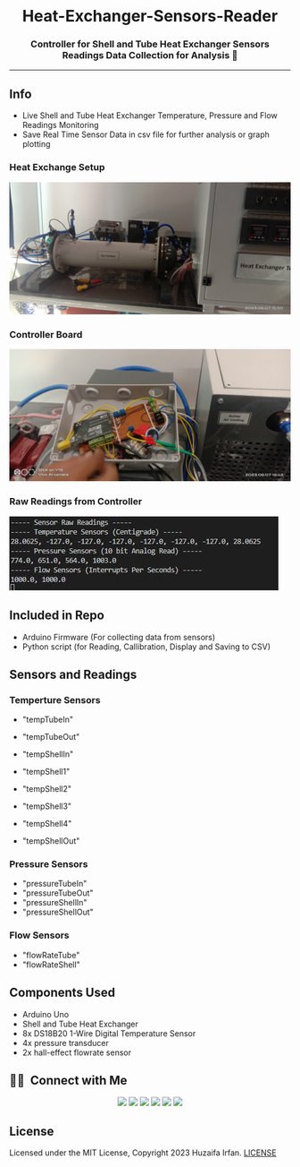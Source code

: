 <br />

<div align="center">
  <h1>Heat-Exchanger-Sensors-Reader</h1>
  <p><h3 align="center">Controller for Shell and Tube Heat Exchanger Sensors Readings Data Collection for Analysis 🚀</h3></p>
</div>

<hr>




## Info
- Live Shell and Tube Heat Exchanger Temperature, Pressure and Flow Readings Monitoring
- Save Real Time Sensor Data in csv file for further analysis or graph plotting


### Heat Exchange Setup
![heat exchange setup](cover.jpg)

### Controller Board
![controller](controller.jpg)

### Raw Readings from Controller
![raw_readings](raw_readings.jpg)


## Included in Repo
- Arduino Firmware (For collecting data from sensors)
- Python script (for Reading, Callibration, Display and Saving to CSV)

## Sensors and Readings

### Temperture Sensors
- "tempTubeIn"
- "tempTubeOut"

- "tempShellIn"
- "tempShell1"
- "tempShell2"
- "tempShell3"
- "tempShell4"
- "tempShellOut"

### Pressure Sensors
- "pressureTubeIn"
- "pressureTubeOut"
- "pressureShellIn"
- "pressureShellOut"

### Flow Sensors
- "flowRateTube"
- "flowRateShell"


## Components Used
- Arduino Uno
- Shell and Tube Heat Exchanger
- 8x DS18B20 1-Wire Digital Temperature Sensor
- 4x pressure transducer
- 2x hall-effect flowrate sensor




## 🤝🏻 &nbsp;Connect with Me

<p align="center">
<a href="https://www.huzaifairfan.com"><img src="https://img.shields.io/badge/-huzaifairfan.com-1aa260?style=flat&logo=Google-Chrome&logoColor=white"/></a>
<a href="https://www.linkedin.com/in/huzaifairfan/"><img src="https://img.shields.io/badge/-Huzaifa%20Irfan-0072b1?style=flat&logo=Linkedin&logoColor=white"/></a>
<a href="https://github.com/HuzaifaIrfan/"><img src="https://img.shields.io/badge/-Huzaifa%20Irfan-4078c0?style=flat&logo=Github&logoColor=white"/></a>
<a href="mailto:contact@huzaifairfan.com"><img src="https://img.shields.io/badge/-contact@huzaifairfan.com-c71610?style=flat&logo=Gmail&logoColor=white"/></a>
<a href="https://www.instagram.com/huzaifairfan2001/"><img src="https://img.shields.io/badge/-@huzaifairfan2001-cd486b?style=flat&logo=Instagram&logoColor=white"/></a>
<a href="https://www.facebook.com/huzaifairfan2001/"><img src="https://img.shields.io/badge/-@huzaifairfan2001-4267B2?style=flat&logo=Facebook&logoColor=white"/></a>
</p>

## License

Licensed under the MIT License, Copyright 2023 Huzaifa Irfan. [LICENSE](LICENSE)